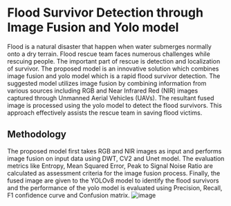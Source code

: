 # Flood Survivor Detection through Image Fusion and Yolo model
Flood is a natural disaster that happen when water submerges normally onto a dry terrain. Flood rescue team faces numerous challenges while rescuing people. The important part of rescue is detection and localization of survivor. The proposed model is an innovative solution which combines image fusion and yolo model which is a rapid flood survivor detection. The suggested model utilizes image fusion by combining information from various sources including RGB and Near Infrared Red (NIR) images captured through Unmanned Aerial Vehicles (UAVs). The resultant fused image is processed using the yolo model to detect the flood survivors. This approach effectively assists the rescue team in saving flood victims.

## Methodology
The proposed model first takes RGB and NIR images as input and performs image fusion on input data using DWT, CV2 and Unet model. The evaluation metrics like Entropy, Mean Squared Error, Peak to Signal Noise Ratio are calculated as assessment criteria for the image fusion process. Finally, the fused image are given to the YOLOv8 model to identify the flood survivors and the performance of the yolo model is evaluated using Precision, Recall, F1 confidence curve and Confusion matrix.
![image](https://github.com/rajssnbeme/ImageFusion/assets/104271036/066a284a-4c99-45e9-9a18-891d23a1a6d3)
